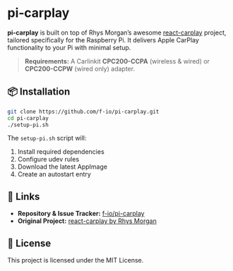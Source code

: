 # pi‑carplay

**pi‑carplay** is built on top of Rhys Morgan’s awesome [react-carplay](https://github.com/rhysmorgan134/react-carplay) project, tailored specifically for the Raspberry Pi.
It delivers Apple CarPlay functionality to your Pi with minimal setup.

> **Requirements:** A Carlinkit **CPC200-CCPA** (wireless & wired) or **CPC200-CCPW** (wired only) adapter.


## 📦 Installation

```bash
git clone https://github.com/f-io/pi-carplay.git
cd pi-carplay
./setup-pi.sh
```

The `setup-pi.sh` script will:

1. Install required dependencies
2. Configure udev rules
3. Download the latest AppImage
4. Create an autostart entry

## 🔗 Links

* **Repository & Issue Tracker:** [f-io/pi-carplay](https://github.com/f-io/pi-carplay)
* **Original Project:** [react-carplay by Rhys Morgan](https://github.com/rhysmorgan134/react-carplay)

## 📝 License

This project is licensed under the MIT License.

